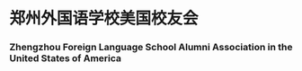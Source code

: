 # 郑州外国语学校美国校友会
### Zhengzhou Foreign Language School Alumni Association in the United States of America
